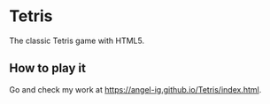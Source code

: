 # Tetris
The classic Tetris game with HTML5.

## How to play it
Go and check my work at https://angel-ig.github.io/Tetris/index.html.

